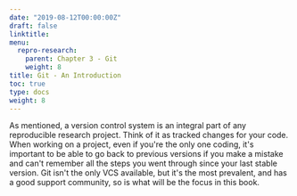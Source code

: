 ```yaml
---
date: "2019-08-12T00:00:00Z"
draft: false
linktitle:
menu:
  repro-research:
    parent: Chapter 3 - Git
    weight: 8
title: Git - An Introduction
toc: true
type: docs
weight: 8
---
```


As mentioned, a version control system is an integral part of any reproducible research project. Think of it as tracked changes for your code. When working on a project, even if you're the only one coding, it's important to be able to go back to previous versions if you make a mistake and can't remember all the steps you went through since your last stable version. Git isn't the only VCS available, but it's the most prevalent, and has a good support community, so is what will be the focus in this book.
